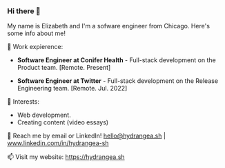 ### Hi there 👋

My name is Elizabeth and I'm a sofware engineer from Chicago. Here's some info about me!

🌟 Work expierence: <br>
- **Software Engineer at Conifer Health** - Full-stack development on the Product team. [Remote. Present]

- **Software Engineer at Twitter** - Full-stack development on the Release Engineering team. [Remote. Jul. 2022]


🌱 Interests:
- Web development.
- Creating content (video essays)

💬 Reach me by email or LinkedIn! hello@hydrangea.sh | www.linkedin.com/in/hydrangea-sh

📫 Visit my website: https://hydrangea.sh



<!--
**hydrangea-sh/hydrangea-sh** is a ✨ _special_ ✨ repository because its `README.md` (this file) appears on your GitHub profile.

Here are some ideas to get you started:

- 🔭 I’m currently working on ...
- 🌱 I’m currently learning ...
- 👯 I’m looking to collaborate on ...
- 🤔 I’m looking for help with ...
- 💬 Ask me about ...
- 📫 How to reach me: ...
- 😄 Pronouns: ...
- ⚡ Fun fact: ...
-->
